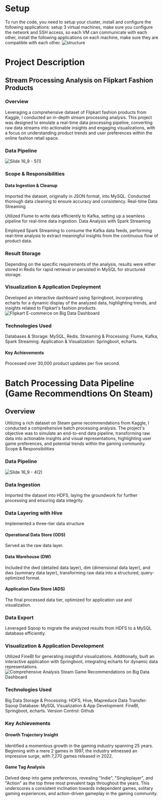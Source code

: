 # Setup
To run the code, you need to setup your cluster, install and configure the following applications:
setup 3 virtual machines, make sure you configure the network and SSH access, so each VM can communicate with each other, install the following applications on each machine, make sure they are compatible with each other. 
   ![structure](https://github.com/Marcilele/portfolio/assets/68567431/552d2a8f-d8d2-42ff-8d43-49c5ef053ab4)

# Project Description
## Stream Processing Analysis on Flipkart Fashion Products
### Overview
Leveraging a comprehensive dataset of Flipkart fashion products from Kaggle, I conducted an in-depth stream processing analysis.
This project was designed to emulate a real-time data processing pipeline, converting raw data streams into actionable insights and engaging visualizations, with a focus on understanding product trends and user preferences within the online fashion retail space.
### Data Pipeline
![Slide 16_9 - 5(1)](https://github.com/Marcilele/portfolio/assets/68567431/26384037-a1e6-4b20-88c9-26d651ffb2fc)


### Scope & Responsibilities

#### Data Ingestion & Cleanup

Imported the dataset, originally in JSON format, into MySQL. Conducted thorough data cleaning to ensure accuracy and consistency.
Real-time Data Streaming

Utilized Flume to write data efficiently to Kafka, setting up a seamless pipeline for real-time data ingestion.
Data Analysis with Spark Streaming

Employed Spark Streaming to consume the Kafka data feeds, performing real-time analysis to extract meaningful insights from the continuous flow of product data.

### Result Storage

Depending on the specific requirements of the analysis, results were either stored in Redis for rapid retrieval or persisted in MySQL for structured storage.

### Visualization & Application Deployment

Developed an interactive dashboard using Springboot, incorporating echarts for a dynamic display of the analyzed data, highlighting trends, and insights related to Flipkart's fashion products. 
![Flipkart E-commerce on Big Data Dashboard](https://github.com/Marcilele/portfolio/assets/68567431/eb109480-e0e4-44a2-a80c-06ab81204e21)



### Technologies Used

Databases & Storage: MySQL, Redis.
Streaming & Processing: Flume, Kafka, Spark Streaming.
Application & Visualization: Springboot, echarts.

#### Key Achievements
Processed over 30,000 product updates per five second.

# Batch Processing Data Pipeline (Game Recommendtions On Steam)

## Overview

Utilizing a rich dataset on Steam game recommendations from Kaggle, I conducted a comprehensive batch processing analysis. The project's objective was to simulate an end-to-end data pipeline, transforming raw data into actionable insights and visual representations, highlighting user game preferences, and potential trends within the gaming community.
Scope & Responsibilities

### Data Pipeline
![Slide 16_9 - 4(2)](https://github.com/Marcilele/portfolio/assets/68567431/5b3a2f28-fac9-4f70-8597-bc518b0fdbdc)


### Data Ingestion
Imported the dataset into HDFS, laying the groundwork for further processing and ensuring data integrity.

### Data Layering with Hive
Implemented a three-tier data structure

#### Operational Data Store (ODS)
Served as the raw data layer.

#### Data Warehouse (DW)
Included the dwd (detailed data layer), dim (dimensional data layer), and dws (summary data layer), transforming raw data into a structured, query-optimized format.
#### Application Data Store (ADS)
The final processed data tier, optimized for application use and visualization.

### Data Export
Leveraged Sqoop to migrate the analyzed results from HDFS to a MySQL database efficiently.

### Visualization & Application Development

Utilized FineBI for generating insightful visualizations. Additionally, built an interactive application with Springboot, integrating echarts for dynamic data representations.
![Comprehensive Analysis Steam Game Recommendations on Big Data Dashboard](https://github.com/Marcilele/portfolio/assets/68567431/9637b23c-8a94-4944-ab99-8915168688bf)


### Technologies Used

Big Data Storage & Processing:
HDFS, Hive, Mapreduce
Data Transfer:
Sqoop
Database:
MySQL
Visualization & App Development:
FineBI, Springboot, echarts.
Version Control:
Github

### Key Achievements
#### Growth Trajectory Insight

Identified a momentous growth in the gaming industry spanning 25 years. Beginning with a mere 2 games in 1997, the industry witnessed an impressive surge, with 7,270 games released in 2022.

#### Game Tag Analysis

Delved deep into game preferences, revealing "Indie", "Singleplayer", and "Action" as the top three most prevalent tags throughout the years. This underscores a consistent inclination towards independent games, solitary gaming experiences, and action-driven gameplay in the gaming community.
